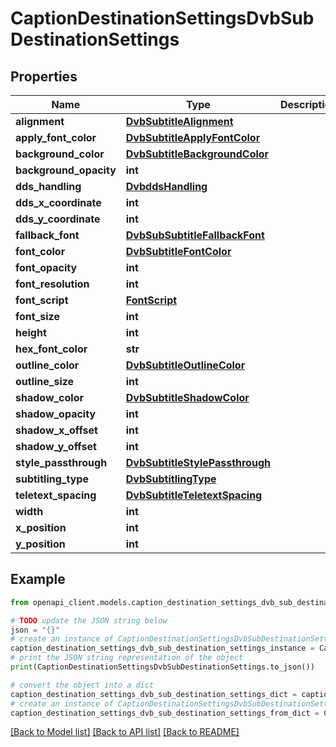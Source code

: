 # CaptionDestinationSettingsDvbSubDestinationSettings


## Properties

Name | Type | Description | Notes
------------ | ------------- | ------------- | -------------
**alignment** | [**DvbSubtitleAlignment**](DvbSubtitleAlignment.md) |  | [optional] 
**apply_font_color** | [**DvbSubtitleApplyFontColor**](DvbSubtitleApplyFontColor.md) |  | [optional] 
**background_color** | [**DvbSubtitleBackgroundColor**](DvbSubtitleBackgroundColor.md) |  | [optional] 
**background_opacity** | **int** |  | [optional] 
**dds_handling** | [**DvbddsHandling**](DvbddsHandling.md) |  | [optional] 
**dds_x_coordinate** | **int** |  | [optional] 
**dds_y_coordinate** | **int** |  | [optional] 
**fallback_font** | [**DvbSubSubtitleFallbackFont**](DvbSubSubtitleFallbackFont.md) |  | [optional] 
**font_color** | [**DvbSubtitleFontColor**](DvbSubtitleFontColor.md) |  | [optional] 
**font_opacity** | **int** |  | [optional] 
**font_resolution** | **int** |  | [optional] 
**font_script** | [**FontScript**](FontScript.md) |  | [optional] 
**font_size** | **int** |  | [optional] 
**height** | **int** |  | [optional] 
**hex_font_color** | **str** |  | [optional] 
**outline_color** | [**DvbSubtitleOutlineColor**](DvbSubtitleOutlineColor.md) |  | [optional] 
**outline_size** | **int** |  | [optional] 
**shadow_color** | [**DvbSubtitleShadowColor**](DvbSubtitleShadowColor.md) |  | [optional] 
**shadow_opacity** | **int** |  | [optional] 
**shadow_x_offset** | **int** |  | [optional] 
**shadow_y_offset** | **int** |  | [optional] 
**style_passthrough** | [**DvbSubtitleStylePassthrough**](DvbSubtitleStylePassthrough.md) |  | [optional] 
**subtitling_type** | [**DvbSubtitlingType**](DvbSubtitlingType.md) |  | [optional] 
**teletext_spacing** | [**DvbSubtitleTeletextSpacing**](DvbSubtitleTeletextSpacing.md) |  | [optional] 
**width** | **int** |  | [optional] 
**x_position** | **int** |  | [optional] 
**y_position** | **int** |  | [optional] 

## Example

```python
from openapi_client.models.caption_destination_settings_dvb_sub_destination_settings import CaptionDestinationSettingsDvbSubDestinationSettings

# TODO update the JSON string below
json = "{}"
# create an instance of CaptionDestinationSettingsDvbSubDestinationSettings from a JSON string
caption_destination_settings_dvb_sub_destination_settings_instance = CaptionDestinationSettingsDvbSubDestinationSettings.from_json(json)
# print the JSON string representation of the object
print(CaptionDestinationSettingsDvbSubDestinationSettings.to_json())

# convert the object into a dict
caption_destination_settings_dvb_sub_destination_settings_dict = caption_destination_settings_dvb_sub_destination_settings_instance.to_dict()
# create an instance of CaptionDestinationSettingsDvbSubDestinationSettings from a dict
caption_destination_settings_dvb_sub_destination_settings_from_dict = CaptionDestinationSettingsDvbSubDestinationSettings.from_dict(caption_destination_settings_dvb_sub_destination_settings_dict)
```
[[Back to Model list]](../README.md#documentation-for-models) [[Back to API list]](../README.md#documentation-for-api-endpoints) [[Back to README]](../README.md)



